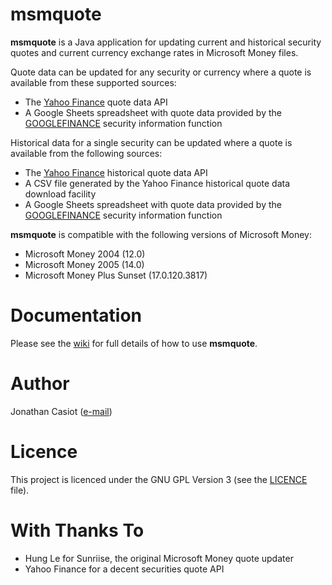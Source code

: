 # msmquote

**msmquote** is a Java application for updating current and historical security quotes and current currency exchange rates in Microsoft Money files.

Quote data can be updated for any security or currency where a quote is available from these supported sources:

* The [Yahoo Finance](https://finance.yahoo.com) quote data API
* A Google Sheets spreadsheet with quote data provided by the [GOOGLEFINANCE](https://support.google.com/docs/answer/3093281) security information function

Historical data for a single security can be updated where a quote is available from the following sources:

* The [Yahoo Finance](https://finance.yahoo.com) historical quote data API
* A CSV file generated by the Yahoo Finance historical quote data download facility
* A Google Sheets spreadsheet with quote data provided by the [GOOGLEFINANCE](https://support.google.com/docs/answer/3093281) security information function

**msmquote** is compatible with the following versions of Microsoft Money:
* Microsoft Money 2004 (12.0)
* Microsoft Money 2005 (14.0)
* Microsoft Money Plus Sunset (17.0.120.3817)

# Documentation
Please see the [wiki](https://github.com/36bits/msmquote/wiki) for full details of how to use **msmquote**.

# Author
Jonathan Casiot ([e-mail](mailto:msmquote@pueblo.co.uk))

# Licence
This project is licenced under the GNU GPL Version 3 (see the [LICENCE](./LICENSE) file).

# With Thanks To
* Hung Le for Sunriise, the original Microsoft Money quote updater
* Yahoo Finance for a decent securities quote API